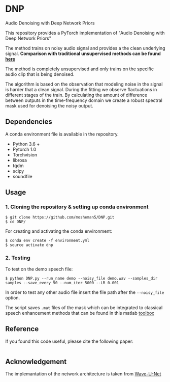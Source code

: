 # DNP
Audio Denoising with Deep Network Priors

This repository provides a PyTorch implementation of "Audio Denoising with Deep Network Priors"

The method trains on noisy audio signal and provides a the clean underlying signal. **Comparison with traditional unsupervised methods can be found [here](https://mosheman5.github.io/DNP/)**

The method is completely unsupervised and only trains on the specific audio clip that is being denoised.

The algorithm is based on the observation that modeling noise in the signal is harder that a clean signal. 
During the fitting we observe flactuations in different stages of the train. 
By calculating the amount of difference between outputs in the time-frequency domain we create a robust spectral mask used for denoising the noisy output. 

## Dependencies
A conda environment file is available in the repository.
* Python 3.6 +
* Pytorch 1.0
* Torchvision
* librosa
* tqdm
* scipy
* soundfile

## Usage

### 1. Cloning the repository & setting up conda environment
```
$ git clone https://github.com/mosheman5/DNP.git
$ cd DNP/
```
For creating and activating the conda environment:
```
$ conda env create -f environment.yml
$ source activate dnp
```
 
### 2. Testing

To test on the demo speech file:

```
$ python DNP.py --run_name demo --noisy_file demo.wav --samples_dir samples --save_every 50 --num_iter 5000 --LR 0.001
```

In order to test any other audio file insert the file path after the ```--noisy_file``` option.

The script saves ```.mat``` files of the mask which can be integrated to classical speech enhancement methods that can be found in this matlab [toolbox](https://www.crcpress.com/downloads/K14513/K14513_CD_Files.zip)

## Reference
If you found this code useful, please cite the following paper:
```TBD
```

## Acknowledgement
The implemantation of the network architecture is taken from [Wave-U-Net](https://github.com/f90/Wave-U-Net)
